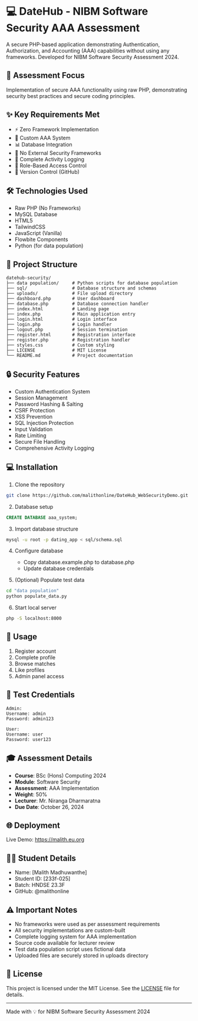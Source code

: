 # 💻 DateHub - NIBM Software Security AAA Assessment

A secure PHP-based application demonstrating Authentication, Authorization, and Accounting (AAA) capabilities without using any frameworks. Developed for NIBM Software Security Assessment 2024.

## 🎯 Assessment Focus
Implementation of secure AAA functionality using raw PHP, demonstrating security best practices and secure coding principles.

## ✨ Key Requirements Met
* ⚡ Zero Framework Implementation
* 🔐 Custom AAA System
* 📊 Database Integration
* 🚫 No External Security Frameworks
* 📝 Complete Activity Logging
* 👥 Role-Based Access Control
* 🔄 Version Control (GitHub)

## 🛠️ Technologies Used
* Raw PHP (No Frameworks)
* MySQL Database
* HTML5
* TailwindCSS
* JavaScript (Vanilla)
* Flowbite Components
* Python (for data population)

## 📁 Project Structure
```
datehub-security/
├── data population/     # Python scripts for database population
├── sql/                 # Database structure and schemas
├── uploads/             # File upload directory
├── dashboard.php        # User dashboard
├── database.php         # Database connection handler
├── index.html           # Landing page
├── index.php            # Main application entry
├── login.html           # Login interface
├── login.php            # Login handler
├── logout.php           # Session termination
├── register.html        # Registration interface
├── register.php         # Registration handler
├── styles.css           # Custom styling
├── LICENSE              # MIT License
└── README.md            # Project documentation
```

## 🔒 Security Features
* Custom Authentication System
* Session Management
* Password Hashing & Salting
* CSRF Protection
* XSS Prevention
* SQL Injection Protection
* Input Validation
* Rate Limiting
* Secure File Handling
* Comprehensive Activity Logging

## 💻 Installation

1. Clone the repository
```bash
git clone https://github.com/malithonline/DateHub_WebSecurityDemo.git
```

2. Database setup
```sql
CREATE DATABASE aaa_system;
```

3. Import database structure
```bash
mysql -u root -p dating_app < sql/schema.sql
```

4. Configure database
   * Copy database.example.php to database.php
   * Update database credentials

5. (Optional) Populate test data
```bash
cd "data population"
python populate_data.py
```

6. Start local server
```bash
php -S localhost:8000
```

## 📝 Usage
1. Register account
2. Complete profile
3. Browse matches
4. Like profiles
5. Admin panel access

## 🔑 Test Credentials
```
Admin:
Username: admin
Password: admin123

User:
Username: user
Password: user123
```

## 🎓 Assessment Details
* **Course**: BSc (Hons) Computing 2024
* **Module**: Software Security
* **Assessment**: AAA Implementation
* **Weight**: 50%
* **Lecturer**: Mr. Niranga Dharmaratna
* **Due Date**: October 26, 2024

## 🌐 Deployment
Live Demo: https://malith.eu.org

## 👨‍💻 Student Details
* Name: [Malith Madhuwanthe]
* Student ID: [233f-025]
* Batch: HNDSE 23.3F
* GitHub: @malithonline

## ⚠️ Important Notes
* No frameworks were used as per assessment requirements
* All security implementations are custom-built
* Complete logging system for AAA implementation
* Source code available for lecturer review
* Test data population script uses fictional data
* Uploaded files are securely stored in uploads directory

## 📄 License
This project is licensed under the MIT License. See the [LICENSE](LICENSE) file for details.

---
Made with 💡 for NIBM Software Security Assessment 2024
